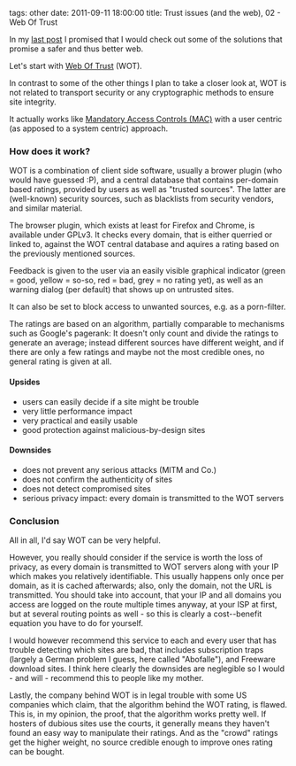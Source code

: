 tags: other
date: 2011-09-11 18:00:00
title: Trust issues (and the web), 02 - Web Of Trust



In my [last post](http://tg.gstaedtner.net/2011/09/05/trust-issues-(and-the-web)) I promised that I would check out some of the solutions that promise a safer and thus better web.


Let's start with [Web Of Trust](http://www.mywot.com/) (WOT).

In contrast to some of the other things I plan to take a closer look at, WOT is not related to transport security or any cryptographic methods to ensure site integrity.

It actually works like [Mandatory Access Controls (MAC)](http://en.wikipedia.org/wiki/Mandatory_access_control) with a user centric (as apposed to a system centric) approach.


### How does it work?
WOT is a combination of client side software, usually a brower plugin (who would have guessed :P), and a central database that contains per-domain based ratings, provided by users as well as "trusted sources".
The latter are (well-known) security sources, such as blacklists from security vendors, and similar material.


The browser plugin, which exists at least for Firefox and Chrome, is available under GPLv3.
It checks every domain, that is either querried or linked to, against the WOT central database and aquires a rating based on the previously mentioned sources.

Feedback is given to the user via an easily visible graphical indicator (green = good, yellow = so-so, red = bad, grey = no rating yet), as well as an warning dialog (per default) that shows up on untrusted sites.

It can also be set to block access to unwanted sources, e.g. as a porn-filter.

The ratings are based on an algorithm, partially comparable to mechanisms such as Google's pagerank: It doesn't only count and divide the ratings to generate an average; instead different sources have different weight, and if there are only a few ratings and maybe not the most credible ones, no general rating is given at all.
#### Upsides

 - users can easily decide if a site might be trouble
 - very little performance impact
 - very practical and easily usable
 - good protection against malicious-by-design sites

#### Downsides

 - does not prevent any serious attacks (MITM and Co.)
 - does not confirm the authenticity of sites
 - does not detect compromised sites
 - serious privacy impact: every domain is transmitted to the WOT servers

### Conclusion

All in all, I'd say WOT can be very helpful.

However, you really should consider if the service is worth the loss of privacy, as every domain is transmitted to WOT servers along with your IP which makes you relatively identifiable.
This usually happens only once per domain, as it is cached afterwards; also, only the domain, not the URL is transmitted. You should take into account, that your IP and all domains you access are logged on the route multiple times anyway, at your ISP at first, but at several routing points as well - so this is clearly a cost--benefit equation you have to do for yourself.


I would however recommend this service to each and every user that has trouble detecting which sites are bad, that includes subscription traps (largely a German problem I guess, here called "Abofalle"), and Freeware download sites. I think here clearly the downsides are neglegible so I would - and will - recommend this to people like my mother.


Lastly, the company behind WOT is in legal trouble with some US companies which claim, that the algorithm behind the WOT rating, is flawed. This is, in my opinion, the proof, that the algorithm works pretty well. If hosters of dubious sites use the courts, it generally means they haven't found an easy way to manipulate their ratings.
And as the "crowd" ratings get the higher weight, no source credible enough to improve ones rating can be bought.
